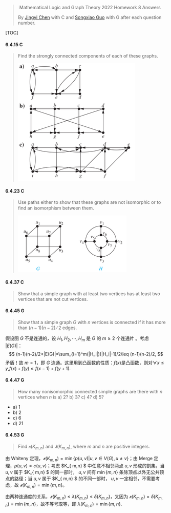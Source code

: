 >​	Mathematical Logic and Graph Theory 2022 Homework 8 Answers
>
>By [Jingyi Chen](chenjingyi071@mail.ustc.edu.cn) with C and [Songxiao Guo](logname@mail.ustc.edu.cn) with G after each question number.

[TOC]

#### 6.4.15 C

>Find the strongly connected components of each of these graphs.
>
><img src="../asserts/6_4_15.png" style="zoom: 50%;" />

#### 6.4.23 C

>Use paths either to show that these graphs are not isomorphic or to ﬁnd an isomorphism between them.
>
><img src="../asserts/6_4_23.png" style="zoom:50%;" />

#### 6.4.37 C

>Show that a simple graph with at least two vertices has at least two vertices that are not cut vertices.

#### 6.4.45 G

>Show that a simple graph $G$ with $n$ vertices is connected if it has more than $(n − 1)(n − 2)∕2$ edges.

假设图 $G$ 不是连通的，设 $H_1,H_2,\cdots,H_m$ 是 $G$ 的 $m\geq2$ 个连通片 。考虑 $|E(G)|$：
$$
(n-1)(n-2)/2<|E(G)|=\sum_{i=1}^m(|H_i|)(|H_i|-1)/2\leq (n-1)(n-2)/2,
$$
矛盾！故 $m=1$，即 $G$ 连通。这里用到凸函数的性质：$f(x)$是凸函数，则对$\forall x\leq y$,$f(x)+f(y)\leq f(x-1)+f(y+1).$

#### 6.4.47 G

>How many nonisomorphic connected simple graphs are there with $n$ vertices when $n$ is
>a) 2?
>b) 3?
>c) 4?
>d) 5?

- a) 1
- b) 2
- c) 6
- d) 21

#### 6.4.53 G

>Find $𝜅(K_{ m,n} )$ and $𝜆(K_{ m,n} )$, where $m$ and $n$ are positive integers.

由 Whiteny 定理，$𝜅(K_{ m,n} )=\min\{p(u,v)|u,v\in V(G),u\neq v\}$；由 Merge 定理，$p(u,v)=c(u,v)$；考虑 $K_{ m,n} $ 中任意不相邻两点 $u,v$ 形成的割集，当 $u,v$ 属于 $K_{ m,n} $ 的同一部时， $u,v$ 间有 $\min\{m,n\}$ 条除顶点以外无公共顶点的路径；当 $u,v$ 属于 $K_{ m,n} $ 的不同一部时， $u,v$ 一定相邻，不需要考虑，故 $𝜅(K_{ m,n} )=\min\{m,n\}$。

由两种连通度的关系，$𝜅(K_{ m,n} )\leq \lambda(K_{ m,n} )\leq\delta(K_{ m,n} )$，又因为 $𝜅(K_{ m,n} )=\delta(K_{ m,n} )=\min\{m,n\}$，故不等号取等，即 $\lambda (K_{ m,n} )=\min\{m,n\}.$
